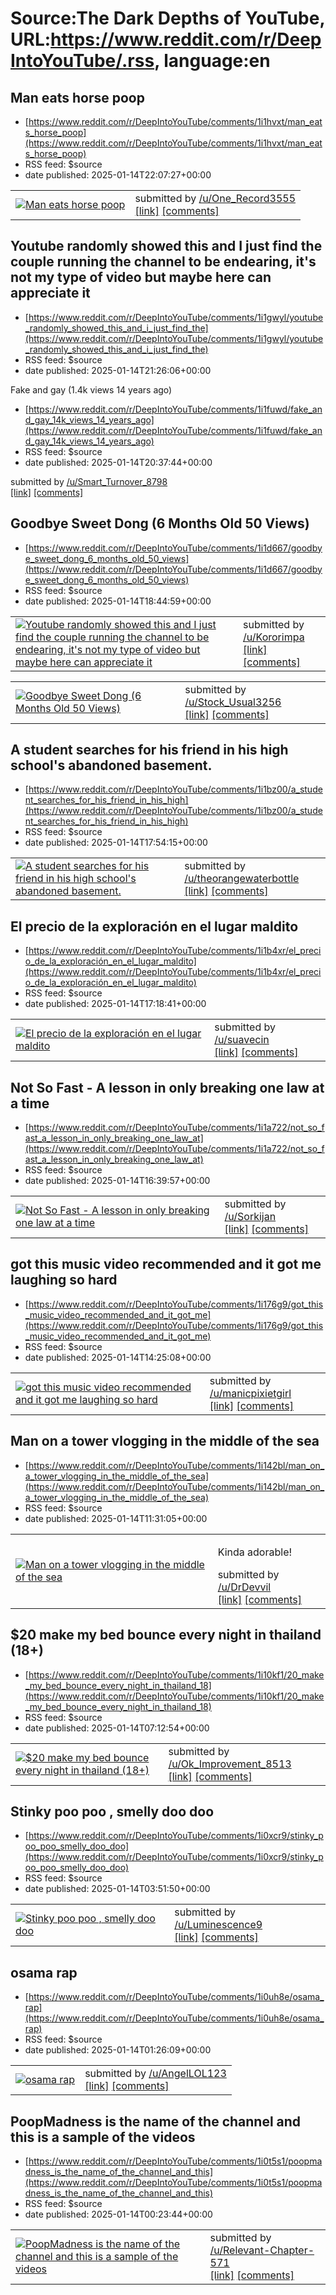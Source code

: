 # Source:The Dark Depths of YouTube, URL:https://www.reddit.com/r/DeepIntoYouTube/.rss, language:en

## Man eats horse poop
 - [https://www.reddit.com/r/DeepIntoYouTube/comments/1i1hvxt/man_eats_horse_poop](https://www.reddit.com/r/DeepIntoYouTube/comments/1i1hvxt/man_eats_horse_poop)
 - RSS feed: $source
 - date published: 2025-01-14T22:07:27+00:00

<table> <tr><td> <a href="https://www.reddit.com/r/DeepIntoYouTube/comments/1i1hvxt/man_eats_horse_poop/"> <img src="https://external-preview.redd.it/ogbbs001heVn8sexBcOaoRmTVorBKwkpwZNrl-8pHJA.jpg?width=320&amp;crop=smart&amp;auto=webp&amp;s=8bbf319f20df194ed290103725138c4a3afc4097" alt="Man eats horse poop" title="Man eats horse poop" /> </a> </td><td> &#32; submitted by &#32; <a href="https://www.reddit.com/user/One_Record3555"> /u/One_Record3555 </a> <br/> <span><a href="https://www.youtube.com/watch?v=7U_8jijKAHw">[link]</a></span> &#32; <span><a href="https://www.reddit.com/r/DeepIntoYouTube/comments/1i1hvxt/man_eats_horse_poop/">[comments]</a></span> </td></tr></table>

## Youtube randomly showed this and I just find the couple running the channel to be endearing, it's not my type of video but maybe here can appreciate it
 - [https://www.reddit.com/r/DeepIntoYouTube/comments/1i1gwyl/youtube_randomly_showed_this_and_i_just_find_the](https://www.reddit.com/r/DeepIntoYouTube/comments/1i1gwyl/youtube_randomly_showed_this_and_i_just_find_the)
 - RSS feed: $source
 - date published: 2025-01-14T21:26:06+00:00

<table> <tr><td> <a href="https://www.reddit.com/r/DeepIntoYouTube/comments/1i1gwyl/youtube_randomly_showed_this_and_i_just_find_the/"> <img src="https://external-preview.redd.it/byXuf12biaN6Ylv4utet1lOyl6Le0RmYtqzyB-Ekszk.jpg?width=320&amp;crop=smart&amp;auto=webp&amp;s=1f996d4d92018be0bc6a5910117e2fe645d8ac67" alt="Youtube randomly showed this and I just find the couple running the channel to be endearing, it's not my type of video but maybe here can appreciate it" title="Youtube randomly showed this and I just find the couple running the channel to be endearing, it's not my type of video but maybe here can appreciate it" /> </a> </td><td> &#32; submitted by &#32; <a href="https://www.reddit.com/user/Kororimpa"> /u/Kororimpa </a> <br/> <span><a href="https://youtu.be/ahdIiv3f5Uk?si=6S0QOtKxt67mdcgb">[link]</a></span> &#32; <span><a href="https://www.reddit.com/r/DeepIntoYouTube/comments/1i1gwyl/youtube_randomly_showed_this_and_i_just_find_the/">[comments]</a></span> </td></tr></tab

## Fake and gay (1.4k views 14 years ago)
 - [https://www.reddit.com/r/DeepIntoYouTube/comments/1i1fuwd/fake_and_gay_14k_views_14_years_ago](https://www.reddit.com/r/DeepIntoYouTube/comments/1i1fuwd/fake_and_gay_14k_views_14_years_ago)
 - RSS feed: $source
 - date published: 2025-01-14T20:37:44+00:00

&#32; submitted by &#32; <a href="https://www.reddit.com/user/Smart_Turnover_8798"> /u/Smart_Turnover_8798 </a> <br/> <span><a href="https://www.youtube.com/watch?v=SH3di-Ob9H0">[link]</a></span> &#32; <span><a href="https://www.reddit.com/r/DeepIntoYouTube/comments/1i1fuwd/fake_and_gay_14k_views_14_years_ago/">[comments]</a></span>

## Goodbye Sweet Dong (6 Months Old 50 Views)
 - [https://www.reddit.com/r/DeepIntoYouTube/comments/1i1d667/goodbye_sweet_dong_6_months_old_50_views](https://www.reddit.com/r/DeepIntoYouTube/comments/1i1d667/goodbye_sweet_dong_6_months_old_50_views)
 - RSS feed: $source
 - date published: 2025-01-14T18:44:59+00:00

<table> <tr><td> <a href="https://www.reddit.com/r/DeepIntoYouTube/comments/1i1d667/goodbye_sweet_dong_6_months_old_50_views/"> <img src="https://external-preview.redd.it/Qqp1XzqvMo_Go1O-dyI4lVCvMBnla7odC1nIb183JzE.jpg?width=320&amp;crop=smart&amp;auto=webp&amp;s=8da3eafcfc7dea92b73fc67c74e5ef3a49a2913a" alt="Goodbye Sweet Dong (6 Months Old 50 Views)" title="Goodbye Sweet Dong (6 Months Old 50 Views)" /> </a> </td><td> &#32; submitted by &#32; <a href="https://www.reddit.com/user/Stock_Usual3256"> /u/Stock_Usual3256 </a> <br/> <span><a href="https://youtu.be/qbIYmFrTzS8?si=B_gGz6RQN08Z4uc_">[link]</a></span> &#32; <span><a href="https://www.reddit.com/r/DeepIntoYouTube/comments/1i1d667/goodbye_sweet_dong_6_months_old_50_views/">[comments]</a></span> </td></tr></table>

## A student searches for his friend in his high school's abandoned basement.
 - [https://www.reddit.com/r/DeepIntoYouTube/comments/1i1bz00/a_student_searches_for_his_friend_in_his_high](https://www.reddit.com/r/DeepIntoYouTube/comments/1i1bz00/a_student_searches_for_his_friend_in_his_high)
 - RSS feed: $source
 - date published: 2025-01-14T17:54:15+00:00

<table> <tr><td> <a href="https://www.reddit.com/r/DeepIntoYouTube/comments/1i1bz00/a_student_searches_for_his_friend_in_his_high/"> <img src="https://external-preview.redd.it/GFGT2drRRZw-dP2CiNsXF4w-bErrfDNMy5ar3By97Fc.jpg?width=320&amp;crop=smart&amp;auto=webp&amp;s=c86665b4088fcde0ac7bc798fd81e46dbe475883" alt="A student searches for his friend in his high school's abandoned basement." title="A student searches for his friend in his high school's abandoned basement." /> </a> </td><td> &#32; submitted by &#32; <a href="https://www.reddit.com/user/theorangewaterbottle"> /u/theorangewaterbottle </a> <br/> <span><a href="https://www.youtube.com/watch?v=x1VndmueAiY">[link]</a></span> &#32; <span><a href="https://www.reddit.com/r/DeepIntoYouTube/comments/1i1bz00/a_student_searches_for_his_friend_in_his_high/">[comments]</a></span> </td></tr></table>

## El precio de la exploración en el lugar maldito
 - [https://www.reddit.com/r/DeepIntoYouTube/comments/1i1b4xr/el_precio_de_la_exploración_en_el_lugar_maldito](https://www.reddit.com/r/DeepIntoYouTube/comments/1i1b4xr/el_precio_de_la_exploración_en_el_lugar_maldito)
 - RSS feed: $source
 - date published: 2025-01-14T17:18:41+00:00

<table> <tr><td> <a href="https://www.reddit.com/r/DeepIntoYouTube/comments/1i1b4xr/el_precio_de_la_exploración_en_el_lugar_maldito/"> <img src="https://external-preview.redd.it/ogunMLl3H8Pw2Ic_Ctd7IqTdtGQYGqYa3-L46pgngvI.jpg?width=320&amp;crop=smart&amp;auto=webp&amp;s=bdc253c45f19e89df0f3bc76bc53b692d7a1f172" alt="El precio de la exploración en el lugar maldito" title="El precio de la exploración en el lugar maldito" /> </a> </td><td> &#32; submitted by &#32; <a href="https://www.reddit.com/user/suavecin"> /u/suavecin </a> <br/> <span><a href="https://youtu.be/imUfc2fEdFc">[link]</a></span> &#32; <span><a href="https://www.reddit.com/r/DeepIntoYouTube/comments/1i1b4xr/el_precio_de_la_exploración_en_el_lugar_maldito/">[comments]</a></span> </td></tr></table>

## Not So Fast - A lesson in only breaking one law at a time
 - [https://www.reddit.com/r/DeepIntoYouTube/comments/1i1a722/not_so_fast_a_lesson_in_only_breaking_one_law_at](https://www.reddit.com/r/DeepIntoYouTube/comments/1i1a722/not_so_fast_a_lesson_in_only_breaking_one_law_at)
 - RSS feed: $source
 - date published: 2025-01-14T16:39:57+00:00

<table> <tr><td> <a href="https://www.reddit.com/r/DeepIntoYouTube/comments/1i1a722/not_so_fast_a_lesson_in_only_breaking_one_law_at/"> <img src="https://external-preview.redd.it/hKGY11JsmWSEW3nEwB4umqOoWPSx8hJvAsp-qCRjixo.jpg?width=320&amp;crop=smart&amp;auto=webp&amp;s=f54fed4dab3b9c715942d2c14096bcb4eb565a51" alt="Not So Fast - A lesson in only breaking one law at a time" title="Not So Fast - A lesson in only breaking one law at a time" /> </a> </td><td> &#32; submitted by &#32; <a href="https://www.reddit.com/user/Sorkijan"> /u/Sorkijan </a> <br/> <span><a href="https://www.youtube.com/watch?v=aFdE__2OKc8">[link]</a></span> &#32; <span><a href="https://www.reddit.com/r/DeepIntoYouTube/comments/1i1a722/not_so_fast_a_lesson_in_only_breaking_one_law_at/">[comments]</a></span> </td></tr></table>

## got this music video recommended and it got me laughing so hard
 - [https://www.reddit.com/r/DeepIntoYouTube/comments/1i176g9/got_this_music_video_recommended_and_it_got_me](https://www.reddit.com/r/DeepIntoYouTube/comments/1i176g9/got_this_music_video_recommended_and_it_got_me)
 - RSS feed: $source
 - date published: 2025-01-14T14:25:08+00:00

<table> <tr><td> <a href="https://www.reddit.com/r/DeepIntoYouTube/comments/1i176g9/got_this_music_video_recommended_and_it_got_me/"> <img src="https://external-preview.redd.it/eDWHkNeK36drbpBrI9KoGhLsterpNOlKmqEiUhxVmpQ.jpg?width=320&amp;crop=smart&amp;auto=webp&amp;s=026b60911d4915982913483d57e60fa263bf6027" alt="got this music video recommended and it got me laughing so hard" title="got this music video recommended and it got me laughing so hard" /> </a> </td><td> &#32; submitted by &#32; <a href="https://www.reddit.com/user/manicpixietgirl"> /u/manicpixietgirl </a> <br/> <span><a href="https://www.youtube.com/watch?v=R3-85lQfKRg&amp;ab_channel=BradleyMariska">[link]</a></span> &#32; <span><a href="https://www.reddit.com/r/DeepIntoYouTube/comments/1i176g9/got_this_music_video_recommended_and_it_got_me/">[comments]</a></span> </td></tr></table>

## Man on a tower vlogging in the middle of the sea
 - [https://www.reddit.com/r/DeepIntoYouTube/comments/1i142bl/man_on_a_tower_vlogging_in_the_middle_of_the_sea](https://www.reddit.com/r/DeepIntoYouTube/comments/1i142bl/man_on_a_tower_vlogging_in_the_middle_of_the_sea)
 - RSS feed: $source
 - date published: 2025-01-14T11:31:05+00:00

<table> <tr><td> <a href="https://www.reddit.com/r/DeepIntoYouTube/comments/1i142bl/man_on_a_tower_vlogging_in_the_middle_of_the_sea/"> <img src="https://external-preview.redd.it/1zPh5EwSufXJahmm49GnzdTZ0P41YFT_-0CtFjktZDo.jpg?width=320&amp;crop=smart&amp;auto=webp&amp;s=a40e28968bf922d2f144325e0b3851d463e91984" alt="Man on a tower vlogging in the middle of the sea" title="Man on a tower vlogging in the middle of the sea" /> </a> </td><td> <!-- SC_OFF --><div class="md"><p>Kinda adorable!</p> </div><!-- SC_ON --> &#32; submitted by &#32; <a href="https://www.reddit.com/user/DrDevvil"> /u/DrDevvil </a> <br/> <span><a href="https://www.youtube.com/watch?v=NVuwr2wcCQM">[link]</a></span> &#32; <span><a href="https://www.reddit.com/r/DeepIntoYouTube/comments/1i142bl/man_on_a_tower_vlogging_in_the_middle_of_the_sea/">[comments]</a></span> </td></tr></table>

## $20 make my bed bounce every night in thailand (18+)
 - [https://www.reddit.com/r/DeepIntoYouTube/comments/1i10kf1/20_make_my_bed_bounce_every_night_in_thailand_18](https://www.reddit.com/r/DeepIntoYouTube/comments/1i10kf1/20_make_my_bed_bounce_every_night_in_thailand_18)
 - RSS feed: $source
 - date published: 2025-01-14T07:12:54+00:00

<table> <tr><td> <a href="https://www.reddit.com/r/DeepIntoYouTube/comments/1i10kf1/20_make_my_bed_bounce_every_night_in_thailand_18/"> <img src="https://external-preview.redd.it/52yFRPrTuuIh_cElW6HvOG_hMSQWZS3wBDF7WMjtoYU.jpg?width=320&amp;crop=smart&amp;auto=webp&amp;s=1f30b6b2363274ca5dedffe4399fce960e8b2fad" alt="$20 make my bed bounce every night in thailand (18+)" title="$20 make my bed bounce every night in thailand (18+)" /> </a> </td><td> &#32; submitted by &#32; <a href="https://www.reddit.com/user/Ok_Improvement_8513"> /u/Ok_Improvement_8513 </a> <br/> <span><a href="https://youtu.be/8ULW_4qbTRE?si=PyTT4FgPFPa_cF4Q">[link]</a></span> &#32; <span><a href="https://www.reddit.com/r/DeepIntoYouTube/comments/1i10kf1/20_make_my_bed_bounce_every_night_in_thailand_18/">[comments]</a></span> </td></tr></table>

## Stinky poo poo , smelly doo doo
 - [https://www.reddit.com/r/DeepIntoYouTube/comments/1i0xcr9/stinky_poo_poo_smelly_doo_doo](https://www.reddit.com/r/DeepIntoYouTube/comments/1i0xcr9/stinky_poo_poo_smelly_doo_doo)
 - RSS feed: $source
 - date published: 2025-01-14T03:51:50+00:00

<table> <tr><td> <a href="https://www.reddit.com/r/DeepIntoYouTube/comments/1i0xcr9/stinky_poo_poo_smelly_doo_doo/"> <img src="https://external-preview.redd.it/-gIvW8dVRRsiqk7x0Dfj3bqHSfWgfMVIfAgeJX0mPAU.jpg?width=320&amp;crop=smart&amp;auto=webp&amp;s=7efec6680d95f6d0d5c9d2d6da97c0a60a51c7c5" alt="Stinky poo poo , smelly doo doo " title="Stinky poo poo , smelly doo doo " /> </a> </td><td> &#32; submitted by &#32; <a href="https://www.reddit.com/user/Luminescence9"> /u/Luminescence9 </a> <br/> <span><a href="https://youtu.be/9x2RWbLg4kQ">[link]</a></span> &#32; <span><a href="https://www.reddit.com/r/DeepIntoYouTube/comments/1i0xcr9/stinky_poo_poo_smelly_doo_doo/">[comments]</a></span> </td></tr></table>

## osama rap
 - [https://www.reddit.com/r/DeepIntoYouTube/comments/1i0uh8e/osama_rap](https://www.reddit.com/r/DeepIntoYouTube/comments/1i0uh8e/osama_rap)
 - RSS feed: $source
 - date published: 2025-01-14T01:26:09+00:00

<table> <tr><td> <a href="https://www.reddit.com/r/DeepIntoYouTube/comments/1i0uh8e/osama_rap/"> <img src="https://external-preview.redd.it/SOcHGlFYuL9Z3gQJ8c7Iu1txlWWLuvD-prjtepD9zT0.jpg?width=320&amp;crop=smart&amp;auto=webp&amp;s=c9cbb5816db1906e9ec266b9c52e1a131ae591e5" alt="osama rap" title="osama rap" /> </a> </td><td> &#32; submitted by &#32; <a href="https://www.reddit.com/user/AngelLOL123"> /u/AngelLOL123 </a> <br/> <span><a href="https://youtu.be/qajlhFPSlXE?si=Y58i69ojbm-ubgUQ">[link]</a></span> &#32; <span><a href="https://www.reddit.com/r/DeepIntoYouTube/comments/1i0uh8e/osama_rap/">[comments]</a></span> </td></tr></table>

## PoopMadness is the name of the channel and this is a sample of the videos
 - [https://www.reddit.com/r/DeepIntoYouTube/comments/1i0t5s1/poopmadness_is_the_name_of_the_channel_and_this](https://www.reddit.com/r/DeepIntoYouTube/comments/1i0t5s1/poopmadness_is_the_name_of_the_channel_and_this)
 - RSS feed: $source
 - date published: 2025-01-14T00:23:44+00:00

<table> <tr><td> <a href="https://www.reddit.com/r/DeepIntoYouTube/comments/1i0t5s1/poopmadness_is_the_name_of_the_channel_and_this/"> <img src="https://external-preview.redd.it/UVgxIWmndlgpgvNR8_nb1y7VnHxADu8ncYkCKDWz3ac.jpg?width=320&amp;crop=smart&amp;auto=webp&amp;s=989b466c53c84e6e5c2ffccf1e7de421e51d3bf3" alt="PoopMadness is the name of the channel and this is a sample of the videos" title="PoopMadness is the name of the channel and this is a sample of the videos" /> </a> </td><td> &#32; submitted by &#32; <a href="https://www.reddit.com/user/Relevant-Chapter-571"> /u/Relevant-Chapter-571 </a> <br/> <span><a href="https://www.youtube.com/watch?v=jMErbANk31Q">[link]</a></span> &#32; <span><a href="https://www.reddit.com/r/DeepIntoYouTube/comments/1i0t5s1/poopmadness_is_the_name_of_the_channel_and_this/">[comments]</a></span> </td></tr></table>


